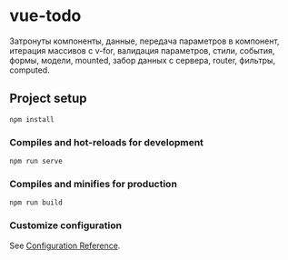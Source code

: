 # vue-todo

Затронуты компоненты, данные, передача параметров в компонент, итерация массивов с v-for, валидация параметров, стили, события, формы, модели, mounted, забор данных  с сервера, router, фильтры, computed.

## Project setup
```
npm install
```

### Compiles and hot-reloads for development
```
npm run serve
```

### Compiles and minifies for production
```
npm run build
```

### Customize configuration
See [Configuration Reference](https://cli.vuejs.org/config/).
